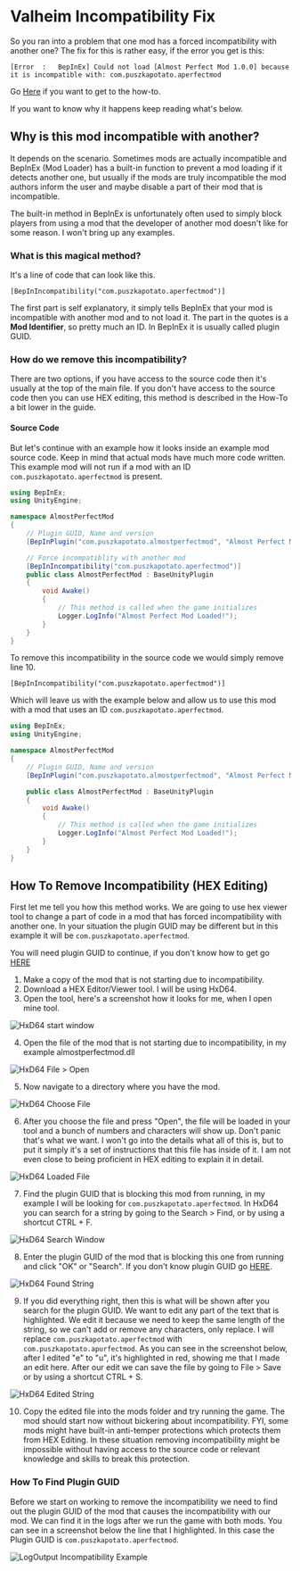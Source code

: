 # Valheim Incompatibility Fix

So you ran into a problem that one mod has a forced incompatibility with another one? The fix for this is rather easy, if the error you get is this:

``[Error  :   BepInEx] Could not load [Almost Perfect Mod 1.0.0] because it is incompatible with: com.puszkapotato.aperfectmod``

Go [Here](#how-to-remove-incompatiblity) if you want to get to the how-to.

If you want to know why it happens keep reading what's below.

## Why is this mod incompatible with another?

It depends on the scenario. Sometimes mods are actually incompatible and BepInEx (Mod Loader) has a built-in function to prevent a mod loading if it detects another one, but usually if the mods are truly incompatible the mod authors inform the user and maybe disable a part of their mod that is incompatible.

The built-in method in BepInEx is unfortunately often used to simply block players from using a mod that the developer of another mod doesn't like for some reason. I won't bring up any examples.

### What is this magical method?

It's a line of code that can look like this.

``[BepInIncompatibility("com.puszkapotato.aperfectmod")]``

The first part is self explanatory, it simply tells BepInEx that your mod is incompatible with another mod and to not load it. The part in the quotes is a **Mod Identifier**, so pretty much an ID. In BepInEx it is usually called plugin GUID.

### How do we remove this incompatibility?

There are two options, if you have access to the source code then it's usually at the top of the main file. If you don't have access to the source code then you can use HEX editing, this method is described in the How-To a bit lower in the guide.

#### Source Code

But let's continue with an example how it looks inside an example mod source code. Keep in mind that actual mods have much more code written. This example mod will not run if a mod with an ID ``com.puszkapotato.aperfectmod`` is present.

```csharp
using BepInEx;
using UnityEngine;

namespace AlmostPerfectMod
{
    // Plugin GUID, Name and version
    [BepInPlugin("com.puszkapotato.almostperfectmod", "Almost Perfect Mod", "1.0.0")]

    // Force incompatiblity with another mod
    [BepInIncompatibility("com.puszkapotato.aperfectmod")]
    public class AlmostPerfectMod : BaseUnityPlugin
    {
        void Awake()
        {
            // This method is called when the game initializes
            Logger.LogInfo("Almost Perfect Mod Loaded!");
        }
    }
}
```

To remove this incompatibility in the source code we would simply remove line 10.

``[BepInIncompatibility("com.puszkapotato.aperfectmod")]``

Which will leave us with the example below and allow us to use this mod with a mod that uses an ID ``com.puszkapotato.aperfectmod``.

```csharp
using BepInEx;
using UnityEngine;

namespace AlmostPerfectMod
{
    // Plugin GUID, Name and version
    [BepInPlugin("com.puszkapotato.almostperfectmod", "Almost Perfect Mod", "1.0.0")]

    public class AlmostPerfectMod : BaseUnityPlugin
    {
        void Awake()
        {
            // This method is called when the game initializes
            Logger.LogInfo("Almost Perfect Mod Loaded!");
        }
    }
}
```

## How To Remove Incompatibility (HEX Editing)

First let me tell you how this method works. We are going to use hex viewer tool to change a part of code in a mod that has forced incompatibility with another one. In your situation the plugin GUID may be different but in this example it will be ``com.puszkapotato.aperfectmod``.

You will need plugin GUID to continue, if you don't know how to get go [HERE](#how-to-find-plugin-guid)

1. Make a copy of the mod that is not starting due to incompatibility.
2. Download a HEX Editor/Viewer tool. I will be using HxD64.
3. Open the tool, here's a screenshot how it looks for me, when I open mine tool.

![HxD64 start window](/guide/hxd1.png)

4. Open the file of the mod that is not starting due to incompatibility, in my example almostperfectmod.dll

![HxD64 File > Open](/guide/hxd2.png)

5. Now navigate to a directory where you have the mod.

![HxD64 Choose File](/guide/hxd3.png)

6. After you choose the file and press "Open", the file will be loaded in your tool and a bunch of numbers and characters will show up. Don't panic that's what we want. I won't go into the details what all of this is, but to put it simply it's a set of instructions that this file has inside of it. I am not even close to being proficient in HEX editing to explain it in detail.

![HxD64 Loaded File](/guide/hxd4.png)

7. Find the plugin GUID that is blocking this mod from running, in my example I will be looking for ``com.puszkapotato.aperfectmod``. In HxD64 you can search for a string by going to the Search > Find, or by using a shortcut CTRL + F.

![HxD64 Search Window](/guide/hxd5.png)

8. Enter the plugin GUID of the mod that is blocking this one from running and click "OK" or "Search". If you don't know plugin GUID go [HERE](#how-to-find-plugin-guid).

![HxD64 Found String](/guide/hxd6.png)

9. If you did everything right, then this is what will be shown after you search for the plugin GUID. We want to edit any part of the text that is highlighted. We edit it because we need to keep the same length of the string, so we can't add or remove any characters, only replace. I will replace ``com.puszkapotato.aperfectmod`` with ``com.puszkapotato.apurfectmod``. As you can see in the screenshot below, after I edited "e" to "u", it's highlighted in red, showing me that I made an edit here. After our edit we can save the file by going to File > Save or by using a shortcut CTRL + S.

![HxD64 Edited String](/guide/hxd7.png)

10. Copy the edited file into the mods folder and try running the game. The mod should start now without bickering about incompatibility. FYI, some mods might have built-in anti-temper protections which protects them from HEX Editing. In these situation removing incompatibility might be impossible without having access to the source code or relevant knowledge and skills to break this protection.

### How To Find Plugin GUID

Before we start on working to remove the incompatibility we need to find out the plugin GUID of the mod that causes the incompatibility with our mod. We can find it in the logs after we run the game with both mods. You can see in a screenshot below the line that I highlighted. In this case the Plugin GUID is ``com.puszkapotato.aperfectmod``.

![LogOutput Incompatibility Example](/guide/logoutput.png)
